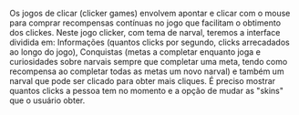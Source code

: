 Os jogos de clicar (clicker games) envolvem apontar e clicar com o mouse para comprar recompensas contínuas no jogo que facilitam o obtimento dos clickes. Neste jogo clicker, com tema
de narval, teremos a interface dividida em: Informações (quantos clicks por segundo, clicks arrecadados ao longo do jogo), Conquistas (metas a completar enquanto joga e curiosidades sobre narvais sempre que completar uma meta, tendo como recompensa ao completar todas as metas um novo narval)
e também um narval que pode ser clicado para obter mais cliques. É preciso mostrar quantos clicks a pessoa tem no momento e a opção de mudar as "skins" que o usuário obter. 